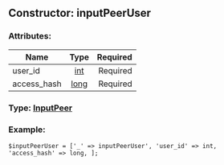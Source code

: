 ## Constructor: inputPeerUser  

### Attributes:

| Name     |    Type       | Required |
|----------|:-------------:|---------:|
|user\_id|[int](../types/int.md) | Required|
|access\_hash|[long](../types/long.md) | Required|


### Type: [InputPeer](../types/InputPeer.md)

### Example:


```
$inputPeerUser = ['_' => inputPeerUser', 'user_id' => int, 'access_hash' => long, ];
```